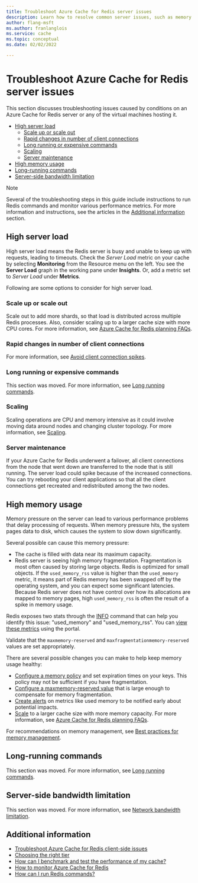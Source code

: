```yaml
---
title: Troubleshoot Azure Cache for Redis server issues
description: Learn how to resolve common server issues, such as memory pressure, high CPU, long running commands, or bandwidth limitations, when using Azure Cache for Redis.
author: flang-msft
ms.author: franlanglois
ms.service: cache
ms.topic: conceptual
ms.date: 02/02/2022

---
```


# Troubleshoot Azure Cache for Redis server issues

This section discusses troubleshooting issues caused by conditions on an Azure Cache for Redis server or any of the virtual machines hosting it.

- [High server load](#high-server-load)
  - [Scale up or scale out](#scale-up-or-scale-out)
  - [Rapid changes in number of client connections](#rapid-changes-in-number-of-client-connections)
  - [Long running or expensive commands](#long-running-or-expensive-commands)
  - [Scaling](#scaling)
  - [Server maintenance](#server-maintenance)
- [High memory usage](#high-memory-usage)
- [Long-running commands](#long-running-commands)
- [Server-side bandwidth limitation](#server-side-bandwidth-limitation)

> [!NOTE]
> Several of the troubleshooting steps in this guide include instructions to run Redis commands and monitor various performance metrics. For more information and instructions, see the articles in the [Additional information](#additional-information) section.
>

## High server load

High server load means the Redis server is busy and unable to keep up with requests, leading to timeouts. Check the *Server Load* metric on your cache by selecting **Monitoring** from the Resource menu on the left. You see the **Server Load** graph in the working pane under **Insights**. Or, add a metric set to *Server Load* under **Metrics**.

Following are some options to consider for high server load.

### Scale up or scale out

Scale out to add more shards, so that load is distributed across multiple Redis processes. Also, consider scaling up to a larger cache size with more CPU cores. For more information, see [Azure Cache for Redis planning FAQs](cache-planning-faq.yml).

### Rapid changes in number of client connections

For more information, see [Avoid client connection spikes](cache-best-practices-connection.md#avoid-client-connection-spikes).

### Long running or expensive commands

This section was moved. For more information, see [Long running commands](cache-troubleshoot-timeouts.md#long-running-commands).

### Scaling

Scaling operations are CPU and memory intensive as it could involve moving data around nodes and changing cluster topology. For more information, see [Scaling](cache-best-practices-scale.md).

### Server maintenance

If your Azure Cache for Redis underwent a failover, all client connections from the node that went down are transferred to the node that is still running. The server load could spike because of the increased connections. You can try rebooting your client applications so that all the client connections get recreated and redistributed among the two nodes.

## High memory usage

Memory pressure on the server can lead to various performance problems that delay processing of requests. When memory pressure hits, the system pages data to disk, which causes the system to slow down significantly.

Several possible can cause this memory pressure:

- The cache is filled with data near its maximum capacity.
- Redis server is seeing high memory fragmentation. Fragmentation is most often caused by storing large objects. Redis is optimized for small objects. If the `used_memory_rss` value is higher than the `used_memory` metric, it means part of Redis memory has been swapped off by the operating system, and you can expect some significant latencies. Because Redis server does not have control over how its allocations are mapped to memory pages, high `used_memory_rss` is often the result of a spike in memory usage.

Redis exposes two stats through the [INFO](https://redis.io/commands/info) command that can help you identify this issue: "used_memory" and "used_memory_rss". You can [view these metrics](cache-how-to-monitor.md#view-metrics-with-azure-monitor-metrics-explorer) using the portal.

Validate that the `maxmemory-reserved` and `maxfragmentationmemory-reserved` values are set appropriately.

There are several possible changes you can make to help keep memory usage healthy:

- [Configure a memory policy](cache-configure.md#maxmemory-policy-and-maxmemory-reserved) and set expiration times on your keys. This policy may not be sufficient if you have fragmentation.
- [Configure a maxmemory-reserved value](cache-configure.md#maxmemory-policy-and-maxmemory-reserved) that is large enough to compensate for memory fragmentation.
- [Create alerts](cache-how-to-monitor.md#alerts) on metrics like used memory to be notified early about potential impacts.
- [Scale](cache-how-to-scale.md) to a larger cache size with more memory capacity. For more information, see [Azure Cache for Redis planning FAQs](./cache-planning-faq.yml).

For recommendations on memory management, see [Best practices for memory management](cache-best-practices-memory-management.md).

## Long-running commands

This section was moved. For more information, see [Long running commands](cache-troubleshoot-timeouts.md#long-running-commands).

## Server-side bandwidth limitation

This section was moved. For more information, see [Network bandwidth limitation](cache-troubleshoot-timeouts.md#network-bandwidth-limitation).

## Additional information

- [Troubleshoot Azure Cache for Redis client-side issues](cache-troubleshoot-client.md)
- [Choosing the right tier](cache-overview.md#choosing-the-right-tier)
- [How can I benchmark and test the performance of my cache?](cache-management-faq.yml#how-can-i-benchmark-and-test-the-performance-of-my-cache-)
- [How to monitor Azure Cache for Redis](cache-how-to-monitor.md)
- [How can I run Redis commands?](cache-development-faq.yml#how-can-i-run-redis-commands-)
